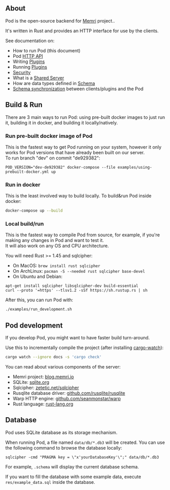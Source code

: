 ## About

Pod is the open-source backend for [Memri](https://memri.io/) project..

It's written in Rust and provides an HTTP interface for use by the clients.

See documentation on:

* How to run Pod (this document)
* Pod [HTTP API](./docs/HTTP_API.md)
* Writing [Plugins](https://blog.memri.io/getting-started-building-a-plugin/)
* Running [Plugins](./docs/Plugins.md)
* [Security](./docs/Security.md)
* What is a [Shared Server](./docs/SharedServer.md)
* How are data types defined in [Schema](./docs/Schema.md)
* [Schema synchronization](./docs/Synchronization.md) between clients/plugins and the Pod


## Build & Run
There are 3 main ways to run Pod: using pre-built docker images to just run it,
building it in docker, and building it locally/natively.

### Run pre-built docker image of Pod
This is the fastest way to get Pod running on your system,
however it only works for Pod versions that have already been built on our server.  
To run branch "dev" on commit "de929382":
```
POD_VERSION="dev-de929382" docker-compose --file examples/using-prebuilt-docker.yml up
```

### Run in docker
This is the least involved way to build locally. To build&run Pod inside docker:
```sh
docker-compose up --build
```

### Local build/run
This is the fastest way to compile Pod from source,
for example, if you're making any changes in Pod and want to test it.  
It will also work on any OS and CPU architecture.

You will need Rust >= 1.45 and sqlcipher:

* On MacOS: `brew install rust sqlcipher`
* On ArchLinux: `pacman -S --needed rust sqlcipher base-devel`
* On Ubuntu and Debian:
```
apt-get install sqlcipher libsqlcipher-dev build-essential
curl --proto '=https' --tlsv1.2 -sSf https://sh.rustup.rs | sh
```

After this, you can run Pod with:
```sh
./examples/run_development.sh
```


## Pod development
If you develop Pod, you might want to have faster build turn-around.

Use this to incrementally compile the project (after installing [cargo-watch](https://github.com/passcod/cargo-watch)):
```sh
cargo watch --ignore docs -s 'cargo check'
```

You can read about various components of the server:

* Memri project: [blog.memri.io](https://blog.memri.io/)
* SQLite: [sqlite.org](https://sqlite.org)
* Sqlcipher: [zetetic.net/sqlcipher](https://www.zetetic.net/sqlcipher/open-source/)
* Rusqlite database driver: [github.com/rusqlite/rusqlite](https://github.com/rusqlite/rusqlite)
* Warp HTTP engine: [github.com/seanmonstar/warp](https://github.com/seanmonstar/warp)
* Rust language: [rust-lang.org](https://www.rust-lang.org/)


## Database
Pod uses SQLite database as its storage mechanism.

When running Pod, a file named `data/db/*.db3` will be created.
You can use the following command to browse the database locally:
```
sqlcipher -cmd "PRAGMA key = \"x'yourDatabaseKey'\";" data/db/*.db3
```
For example, `.schema` will display the current database schema.

If you want to fill the database with some example data, execute
`res/example_data.sql` inside the database.
